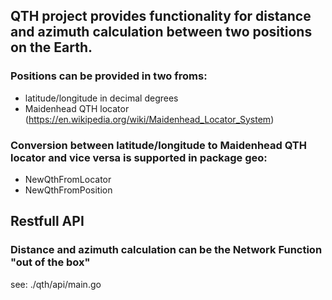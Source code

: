 ## QTH project provides functionality for distance and azimuth calculation between two positions on the Earth.


### Positions can be provided in two froms:
- latitude/longitude in decimal degrees
- Maidenhead QTH locator (https://en.wikipedia.org/wiki/Maidenhead_Locator_System)

### Conversion between latitude/longitude to Maidenhead QTH locator and vice versa is supported in **package geo**:
- NewQthFromLocator
- NewQthFromPosition

## Restfull API
### Distance and azimuth calculation can be the Network Function "out of the box"
see: ./qth/api/main.go

